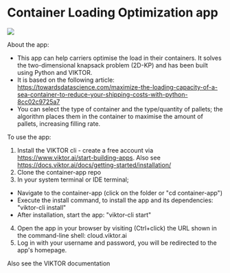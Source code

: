 # Container Loading Optimization app
![](https://github.com/NienkePieters/container-app/blob/main/container_app_shorter_cropped.gif)

About the app: 
- This app can help carriers optimise the load in their containers. It solves the two-dimensional knapsack problem (2D-KP) and has been built using Python and VIKTOR. 
- It is based on the following article: https://towardsdatascience.com/maximize-the-loading-capacity-of-a-sea-container-to-reduce-your-shipping-costs-with-python-8cc02c9725a7
- You can select the type of container and the type/quantity of pallets; the algorithm places them in the container to maximise the amount of pallets, increasing filling rate.

To use the app: 
1. Install the VIKTOR cli - create a free account via https://www.viktor.ai/start-building-apps. Also see https://docs.viktor.ai/docs/getting-started/installation/
2. Clone the container-app repo
3. In your system terminal or IDE terminal;
  - Navigate to the container-app (click on the folder or "cd container-app")
  - Execute the install command, to install the app and its dependencies: "viktor-cli install"
  - After installation, start the app: "viktor-cli start"
4. Open the app in your browser by visiting (Ctrl+click) the URL shown in the command-line shell: cloud.viktor.ai
5. Log in with your username and password, you will be redirected to the app's homepage.





Also see the VIKTOR documentation 


